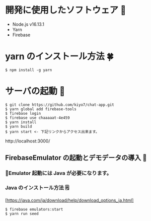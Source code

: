 # 開発に使用したソフトウェア 🚀

- Node.js v16.13.1
- Yarn
- Firebase

# yarn のインストール方法 🍀

```
$ npm install -g yarn
```

# サーバの起動 🤖

```
$ git clone https://github.com/kiyo7/chat-app.git
$ yarn global add firebase-tools
$ firebase login
$ firebase use chaaaaat-4e459
$ yarn install
$ yarn build
$ yarn start <- 下記リンクからアクセス出来ます。
```

http://localhost:3000/

## FirebaseEmulator の起動とデモデータの導入 🍞

### 🚨Emulator 起動には Java が必要になります。

### Java のインストール方法 🗒

[https://java.com/ja/download/help/download_options_ja.html]

```
$ firebase emulators:start
$ yarn run seed
```

